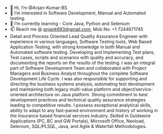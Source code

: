 - 👋 Hi, I’m @Anjan-Kumar-BS
- 👀 I’m interested in Software Development, Manual and Automated testing.
- 🌱 I’m currently learning - Core Java, Python and Selenium
- 📫 Reach me @ anjank693@gmail.com, Mob No: +1 7244671745
- Detail and Process Oriented Lead Quality Assurance Engineer with experience in various languages, Software Testing tools, Web Based Application Testing, with strong knowledge in both Manual and Automated software testing. Developing and Implementing Test plans, Test cases, scripts and scenarios with quality and accuracy, and documenting the reports on the results of the testing. 
I was an integral part of Software Development Team and collaborated with Project Managers and Business Analyst throughout the complete Software Development Life Cycle. I was also responsible for supporting and directing the business systems analysis, automating test development and maintaining both legacy multi-value platform and object/service-oriented architecture on Java platform.
Strong commitment to best development practices and technical quality assurance strategies leading to competitive results.
I possess exceptional analytical skills, ability to adapt to any fast-paced environment and history of working in the Insurance based financial services industry. Skilled in Guidewire Applications (PC, BC and GW Portals), Microsoft Office, Neoload, Selenium, SQL/PLSQL, Java, and Agile & Waterfall Methodologies.

<!---
Anjan-Kumar-BS/Anjan-Kumar-BS is a ✨ special ✨ repository because its `README.md` (this file) appears on your GitHub profile.
You can click the Preview link to take a look at your changes.
--->
